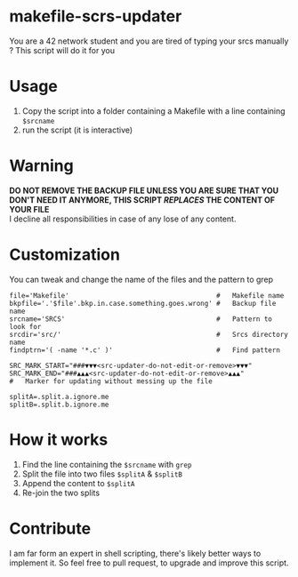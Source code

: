 # makefile-scrs-updater
You are a 42 network student and you are tired of typing your srcs manually ? This script will do it for you
# Usage 
1. Copy the script into a folder containing a Makefile with a line containing `$srcname`
2. run the script (it is interactive)
# Warning
**DO NOT REMOVE THE BACKUP FILE UNLESS YOU ARE SURE THAT YOU DON'T NEED IT ANYMORE, THIS SCRIPT *REPLACES* THE CONTENT OF YOUR FILE**<br>
I decline all responsibilities in case of any lose of any content.
# Customization
You can tweak and change the name of the files and the pattern to grep
```
file='Makefile'										#	Makefile name
bkpfile='.'$file'.bkp.in.case.something.goes.wrong' # 	Backup file name
srcname='SRCS'										#	Pattern to look for
srcdir='src/'										#	Srcs directory name
findptrn='( -name '*.c' )'							#	Find pattern

SRC_MARK_START="###▼▼▼<src-updater-do-not-edit-or-remove>▼▼▼"
SRC_MARK_END="###▲▲▲<src-updater-do-not-edit-or-remove>▲▲▲"
#	Marker for updating without messing up the file

splitA=.split.a.ignore.me
splitB=.split.b.ignore.me
```
# How it works
1. Find the line containing the `$srcname` with `grep`
2. Split the file into two files `$splitA` & `$splitB`
3. Append the content to `$splitA`
4. Re-join the two splits
# Contribute
I am far form an expert in shell scripting, there's likely better ways to implement it.
So feel free to pull request, to upgrade and improve this script.
